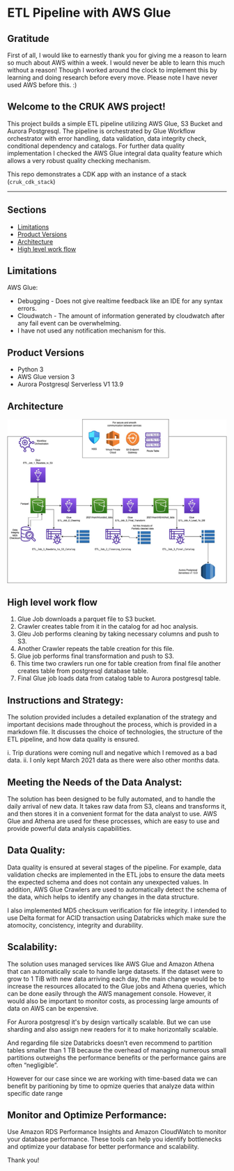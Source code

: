# ETL Pipeline with AWS Glue

## Gratitude

First of all, I would like to earnestly thank you for giving me a reason to learn so much about AWS within a week. I would never be able to learn this much without a reason! Though I worked around the clock to implement this by learning and doing research before every move. Please note I have never used AWS before this. :)

## Welcome to the CRUK AWS project!

This project builds a simple ETL pipeline utilizing AWS Glue, S3 Bucket and Aurora Postgresql. The pipeline is orchestrated by Glue Workflow orchestrator with error handling, data validation, data integrity check, conditional dependency and catalogs. For further data quality implementation I checked the AWS Glue integral data quality feature which allows a very robust quality checking mechanism.

This repo demonstrates a CDK app with an instance of a stack (`cruk_cdk_stack`)

---

## Sections
- [Limitations](#Limitations)
- [Product Versions](#Product-Versions)
- [Architecture](#Architecture)
- [High level work flow](#High-level-work-flow)

## Limitations
AWS Glue:

- Debugging - Does not give realtime feedback like an IDE for any syntax errors.
- Cloudwatch - The amount of information generated by cloudwatch after any fail event can be overwhelming.
- I have not used any notification mechanism for this.

## Product Versions
* Python 3
* AWS Glue version 3
* Aurora Postgresql Serverless V1 13.9

## Architecture
<img src="images/CRUK_ETL_Orchestration.jpg">

## High level work flow
1. Glue Job downloads a parquet file to S3 bucket.
2. Crawler creates table from it in the catalog for ad hoc analysis.
3. Gleu Job performs cleaning by taking necessary columns and push to S3.
4. Another Crawler repeats the table creation for this file.
5. Glue job performs final transformation and push to S3.
6. This time two crawlers run one for table creation from final file another creates table from postgresql database table.
7. Final Glue job loads data from catalog table to Aurora postgresql table.

## Instructions and Strategy: 
The solution provided includes a detailed explanation of the strategy and important decisions made throughout the process, which is provided in a markdown file. It discusses the choice of technologies, the structure of the ETL pipeline, and how data quality is ensured.

i. Trip durations were coming null and negative which I removed as a bad data.
ii. I only kept March 2021 data as there were also other months data.

## Meeting the Needs of the Data Analyst: 
The solution has been designed to be fully automated, and to handle the daily arrival of new data. It takes raw data from S3, cleans and transforms it, and then stores it in a convenient format for the data analyst to use. AWS Glue and Athena are used for these processes, which are easy to use and provide powerful data analysis capabilities.

## Data Quality:
Data quality is ensured at several stages of the pipeline. For example, data validation checks are implemented in the ETL jobs to ensure the data meets the expected schema and does not contain any unexpected values. In addition, AWS Glue Crawlers are used to automatically detect the schema of the data, which helps to identify any changes in the data structure.

I also implemented MD5 checksum verification for file integrity. I intended to use Delta format for ACID transaction using Databricks which make sure the atomocity, concistency, integrity and durability.

## Scalability:
The solution uses managed services like AWS Glue and Amazon Athena that can automatically scale to handle large datasets. If the dataset were to grow to 1 TiB with new data arriving each day, the main change would be to increase the resources allocated to the Glue jobs and Athena queries, which can be done easily through the AWS management console. However, it would also be important to monitor costs, as processing large amounts of data on AWS can be expensive.

For Aurora postgresql it's by design vartically scalable. But we can use sharding and also assign new readers for it to make horizontally scalable.

And regarding file size Databricks doesn’t even recommend to partition tables smaller than 1 TB because the overhead of managing numerous small partitions outweighs the performance benefits or the performance gains are often “negligible”.

However for our case since we are working with time-based data we can benefit by paritioning by time to opmize queries that analyze data within specific date range

## Monitor and Optimize Performance: 
Use Amazon RDS Performance Insights and Amazon CloudWatch to monitor your database performance. These tools can help you identify bottlenecks and optimize your database for better performance and scalability.

Thank you!
